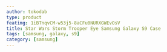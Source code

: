 ```yaml
---
author: tokodab
type: product
featimg: 1iBTnqvCM-w53j5-8aCFu0NURXGWEvOsV
title: Star Wars Storm Trooper Eye Samsung Galaxy S9 Case
tags: [samsung, galaxy, s9]
category: [samsung]
---
```

